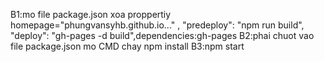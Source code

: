 B1:mo file package.json xoa proppertiy homepage="phungvansyhb.github.io..." ,   "predeploy": "npm run build",
  "deploy": "gh-pages -d build",dependencies:gh-pages
B2:phai chuot vao file package.json mo CMD  chay npm install
B3:npm start
